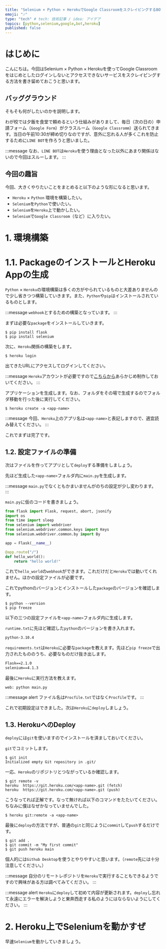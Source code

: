 ```yaml
---
title: "Selenium × Python × HerokuでGoogle ClassroomをスクレイピングするBOTを作った"
emoji: "🎶"
type: "tech" # tech: 技術記事 / idea: アイデア
topics: [python,selenium,google,bot,heroku]
published: false
---
```


# はじめに
こんにちは。今回はSelenium × Python × Herokuを使ってGoogle Classroomをはじめとしたログインしないとアクセスできないサービスをスクレイピングする方法を書き留めておこうと思います。

## バッググラウンド
そもそも何がしたいのかを説明します。

わが校では夕飯を食堂で頼めるという仕組みがありまして、毎日（次の日の）申請フォーム（`Google Form`）がクラスルーム（`Google Classromm`）送られてきます。当日の午前10:30が締め切りなのですが、意外に忘れる人が多くこれを防止するために`LINE BOT`を作ろうと思いました。

:::message
なお、`LINE BOT`は`Heroku`を使う理由となった以外にあまり関係はないので今回はスルーします。
:::

## 今回の趣旨
今回、大きくやりたいことをまとめると以下のような形になると思います。

- `Heroku` × `Python` 環境を構築したい。
- `Selenium`を`Python`で使いたい。
- `Selenium`を`Heroku`上で動かしたい。
- `Selenium`で`Google Classroom`（など）に入りたい。

# 1. 環境構築
# 1.1. PackageのインストールとHeroku Appの生成
`Python` × `Heroku`の環境構築は多くの方がやられているものと大差ありませんので少し省きつつ構築していきます。また、`Python`や`pip`はインストールされているものとします。



:::message
`webhook`とするための構築となっています。
:::

まずは必要な`package`をインストールしていきます。

```
$ pip install flask
$ pip install selenium
```

次に、`Heroku`関係の構築をします。

```
$ heroku login
```
出てきたURLにアクセスしてログインしてください。

:::message
`Heroku`アカウントが必要ですので[こちらから](https://dashboard.heroku.com/)あらかじめ制作しておいてください。
:::

アプリケーションを生成します。なお、フォルダをその場で生成するのでフォルダ移動を行った後に実行してください。

```
$ heroku create -a <app-name>
```

:::message
今回、`Heroku`上のアプリ名は`<app-name>`と表記しますので、適宜読み替えてください。
:::

これでまずは完了です。

## 1.2. 設定ファイルの準備
次はファイルを作ってアプリとして`deploy`する準備をしましょう。

先ほど生成した`<app-name>`フォルダ内に`main.py`を生成します。

:::message
`main.py`でなくともかまいませんがのちの設定が少し変わります。
:::

`main.py`に仮のコードを書きましょう。

```python:main.py
from flask import Flask, request, abort, jsonify
import os
from time import sleep
from selenium import webdriver
from selenium.webdriver.common.keys import Keys
from selenium.webdriver.common.by import By

app = Flask(__name__)

@app.route("/")
def hello_world():
    return "hello world!"

```

これで`hello_world`の`webhook`ができます。これだけだと`Heroku`では動いてくれません。ほかの設定ファイルが必要です。


これでpythonのバージョンとインストールした`package`のバージョンを確認します。
```
$ python --version
$ pip freeze
```


以下の三つの設定ファイルを`<app-name>`フォルダ内に生成します。

`runtime.txt`に先ほど確認した`python`のバージョンを書き入れます。
```:runtime.txt
python-3.10.4
```

`requirements.txt`は`Heroku`に必要な`package`を教えます。先ほど`pip freeze`で出力されたもののうち、必要なものだけ抜き出します。
```:requirements.txt
Flask==2.1.0
selenium==4.1.3
```

最後に`Heroku`に実行方法を教えます。
```:Procfile
web: python main.py
```

:::message alert
ファイル名は`Procfile.txt`ではなく`Procfile`です。
:::

これで初期設定はできました。次は`Heroku`に`deploy`しましょう。

## 1.3. HerokuへのDeploy

`deploy`には`git`を使いますのでインストールを済ましておいてください。

`git`でコミットします。
```
$ git init
Initialized empty Git repository in .git/
```

一応、`Heroku`のリポジトリとつながっているか確認します。

```
$ git remote -v
heroku  https://git.heroku.com/<app-name>.git (fetch)
heroku  https://git.heroku.com/<app-name>.git (push)
```
こうなってれば正解です。なって無ければ以下のコマンドをたたいてください。ちなみに僕はなぜかなっていませんでした。

```
$ heroku git:remote -a <app-name>
```

最後に`deploy`の方法ですが、普通の`git`と同じように`commit`して`push`するだけです。

```
$ git add .
$ git commit -m "My first commit"
$ git push heroku main
```

個人的には`Github Desktop`を使うとやりやすいと思います。（`remote`先には十分注意してください。）

:::message
自分のリモートレポジトリを`Heroku`で実行することもできるようですので興味がある方は調べてみてください。
:::

:::message alert
`Heroku`に`deploy`して初めて内容が更新されます。`deploy`し忘れて永遠にエラーを解決しようと東奔西走する私のようにはならないようにしてください。
:::

# 2. Heroku上でSeleniumを動かすぜ
早速`Selenium`を動かしていきましょう。

